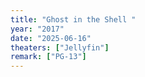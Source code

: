 ```yaml
---
title: "Ghost in the Shell "
year: "2017"
date: "2025-06-16"
theaters: ["Jellyfin"]
remark: ["PG-13"]
---
```

